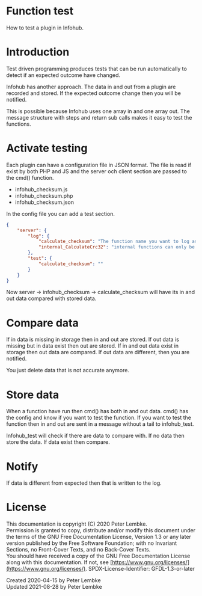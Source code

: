 # Function test
How to test a plugin in Infohub.  

# Introduction
Test driven programming produces tests that can be run automatically to detect if an expected outcome have changed.

Infohub has another approach. The data in and out from a plugin are recorded and stored. If the expected outcome change then you will be notified.

This is possible because Infohub uses one array in and one array out. The message structure with steps and return sub calls makes it easy to test the functions.

# Activate testing
Each plugin can have a configuration file in JSON format. The file is read if exist by both PHP and JS and the server och client section are passed to the cmd() function.

* infohub_checksum.js
* infohub_checksum.php
* infohub_checksum.json

In the config file you can add a test section.
```JSON
{
    "server": {
        "log": {
            "calculate_checksum": "The function name you want to log as key. This data string can be left empty",
            "internal_CalculateCrc32": "internal functions can only be logged if they are called with internal_Cmd."
        },
        "test": {
            "calculate_checksum": "" 
        }   
    }
}
```
Now server -> infohub_checksum -> calculate_checksum will have its in and out data compared with stored data.

# Compare data
If in data is missing in storage then in and out are stored.
If out data is missing but in data exist then out are stored.
If in and out data exist in storage then out data are compared.
If out data are different, then you are notified.

You just delete data that is not accurate anymore.  

# Store data
When a function have run then cmd() has both in and out data. 
cmd() has the config and know if you want to test the function.
If you want to test the function then in and out are sent in a message without a tail to infohub_test.

Infohub_test will check if there are data to compare with. If no data then store the data. If data exist then compare.

# Notify
If data is different from expected then that is written to the log.

# License
This documentation is copyright (C) 2020 Peter Lembke.  
Permission is granted to copy, distribute and/or modify this document under the terms of the GNU Free Documentation License, Version 1.3 or any later version published by the Free Software Foundation; with no Invariant Sections, no Front-Cover Texts, and no Back-Cover Texts.  
You should have received a copy of the GNU Free Documentation License along with this documentation. If not, see [https://www.gnu.org/licenses/](https://www.gnu.org/licenses/).  SPDX-License-Identifier: GFDL-1.3-or-later  

Created 2020-04-15 by Peter Lembke  
Updated 2021-08-28 by Peter Lembke  

